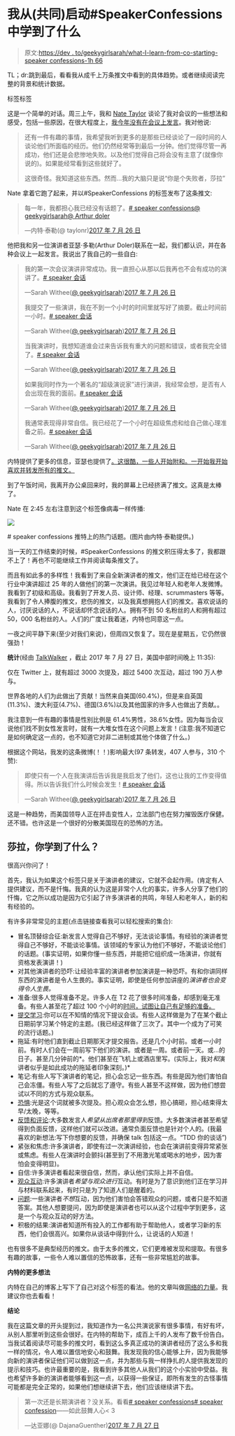 # 我从(共同)启动#SpeakerConfessions 中学到了什么

> 原文:[https://dev . to/geekygirlsarah/what-I-learn-from-co-starting-speaker confessions-1h 66](https://dev.to/geekygirlsarah/what-i-learned-from-co-starting-speakerconfessions-1h66)

TL；dr:跳到最后，看看我从成千上万条推文中看到的具体趋势。或者继续阅读完整的背景和统计数据。

标签标签

这是一个简单的对话。周三上午，我和 [Nate Taylor](https://twitter.com/taylonr) 谈论了我对会议的一些想法和感受，包括一些原因，在很大程度上，[我今年没有在会议上发言](https://geekygirlsarah.com/2017/07/27/why-i-stopped-submitting-talks-to-conferences-this-year/)。我对他说:

> 还有一件有趣的事情，我希望我听到更多的是那些已经谈论了一段时间的人谈论他们所面临的经历。他们仍然经常等到最后一分钟。他们觉得尽管一再成功，他们还是会悲惨地失败。以及他们觉得自己将会没有主意了(就像你说的)。如果能经常看到这些就好了。
> 
> 这很奇怪。我知道这些东西。然而…我的大脑只是说“你是个失败者，莎拉”

Nate 拿着它跑了起来，并以#SpeakerConfessions 的标签发布了这条推文:

> 每一年，我都担心我已经没有话题了。[# speaker confessions](https://twitter.com/hashtag/SpeakerConfessions?src=hash)[@ geekygirlsarah](https://twitter.com/geekygirlsarah)[@ Arthur doler](https://twitter.com/ArthurDoler)
> 
> —内特·泰勒(@ taylonr)[2017 年 7 月 26 日](https://twitter.com/taylonr/status/890223560517713920)

他把我和另一位演讲者亚瑟·多勒(Arthur Doler)联系在一起，我们都认识，并在各种会议上一起发言。我说出了我自己的一些自白:

> 我的第一次会议演讲非常成功。我一直担心从那以后我再也不会有成功的演讲了。[# speaker 会话](https://twitter.com/hashtag/SpeakerConfessions?src=hash)
> 
> —Sarah Withee([@ geekygirlsarah](https://dev.to/geekygirlsarah))[2017 年 7 月 26 日](https://twitter.com/geekygirlsarah/status/890225153258516480)
> 
> 我提交了一些演讲，我在不到一个小时的时间里就写好了摘要。截止时间前一小时。[# speaker 会话](https://twitter.com/hashtag/SpeakerConfessions?src=hash)
> 
> —Sarah Withee([@ geekygirlsarah](https://dev.to/geekygirlsarah))[2017 年 7 月 26 日](https://twitter.com/geekygirlsarah/status/890228256770805761)
> 
> 当我演讲时，我想知道谁会过来告诉我有重大的问题和错误，或者我完全错了。[# speaker 会话](https://twitter.com/hashtag/SpeakerConfessions?src=hash)
> 
> —Sarah Withee([@ geekygirlsarah](https://dev.to/geekygirlsarah))[2017 年 7 月 26 日](https://twitter.com/geekygirlsarah/status/890229822768783360)
> 
> 如果我同时作为一个著名的“超级演说家”进行演讲，我经常会想，是否有人会出现在我的面前。[# speaker 会话](https://twitter.com/hashtag/SpeakerConfessions?src=hash)
> 
> —Sarah Withee([@ geekygirlsarah](https://dev.to/geekygirlsarah))[2017 年 7 月 26 日](https://twitter.com/geekygirlsarah/status/890231023182778369)
> 
> 我通常表现得非常自信。我已经花了一个小时在超级焦虑和给自己做心理准备之前。[# speaker 会话](https://twitter.com/hashtag/SpeakerConfessions?src=hash)
> 
> —Sarah Withee([@ geekygirlsarah](https://dev.to/geekygirlsarah))[2017 年 7 月 26 日](https://twitter.com/geekygirlsarah/status/890232760174084096)

内特提供了更多的信息，亚瑟也提供了[。这很酷，一些人开始附和。一开始我开始喜欢并转发所有的推文。](https://twitter.com/search?f=tweets&vertical=default&q=%23SpeakerConfessions%20from%3Aarthurdoler&src=typd)

到了午饭时间，我离开办公桌回来时，我的屏幕上已经挤满了推文。这真是太棒了。

Nate 在 2:45 左右注意到这个标签像病毒一样传播:

[![](../Images/912bab90c61ae2508585d30eaa528916.png)](https://res.cloudinary.com/practicaldev/image/fetch/s--9NCCEdKf--/c_limit%2Cf_auto%2Cfl_progressive%2Cq_auto%2Cw_880/https://geekygirlsarah.com/assets/images/2017/07/Pasted-image-at-2017_07_26-02_44-PM-193x300.png)

<figcaption id="caption-attachment-742"># speaker confessions 推特上的热门话题。(图片由内特·泰勒提供。)</figcaption>

当一天的工作结束的时候，#SpeakerConfessions 的推文积压得太多了，我都跟不上了！再也不可能继续工作并阅读每条推文了。

而且有如此多的多样性！我看到了来自全新演讲者的推文，他们正在给已经在这个行业中演讲超过 25 年的人做他们的第一次演讲。我见过年轻人和老年人发微博。我看到了初级和高级。我看到了开发人员、设计师、经理、scrummasters 等等。我看到了令人捧腹的推文，悲伤的推文，以及我真想拥抱人们的推文。喜欢说话的人，讨厌说话的人，不说话却怀念说话的人。拥有不到 50 名粉丝的人和拥有超过 50，000 名粉丝的人。人们的广度让我着迷，内特也同意这一点。

一夜之间平静下来(至少对我们来说)，但周四又恢复了。现在是星期五，它仍然很强劲！

**统计**(经由 [TalkWalker](https://www.talkwalker.com/app/page#/search#g=SEARCH&t=RESULTS&m=TOPICS_CATEGORY&i=417cdc0b-73f2-4149-91db-1d0fd6a4939f&tz=America%2FNew_York&co=project&cid=94079913-746a-48d9-a717-122fb5a35635) ，截止 2017 年 7 月 27 日，美国中部时间晚上 11:35):

仅在 Twitter 上，就有超过 3000 次提及，超过 5400 次互动，超过 190 万人参与。

世界各地的人们为此做出了贡献！当然来自美国(60.4%)，但是来自英国(11.3%)、澳大利亚(4.7%)、德国(3.6%)以及其他国家的许多人也做出了贡献。。

我注意到一件有趣的事情是性别比例是 61.4%男性，38.6%女性。因为每当会议说他们找不到女性发言时，就有一大堆女性在这个问题上发言！(注意:我不知道它是如何确定这一点的，也不知道它对非二进制或其他个体做了什么。)

根据这个网站，我发的这条微博(！！)影响最大(97 条转发，407 人参与，310 个赞):

> 即使只有一个人在我演讲后告诉我是我启发了他们，这也让我的工作变得值得。所以告诉我们什么时候会发生！[# speaker 会话](https://twitter.com/hashtag/SpeakerConfessions?src=hash)
> 
> —Sarah Withee([@ geekygirlsarah](https://dev.to/geekygirlsarah))[2017 年 7 月 26 日](https://twitter.com/geekygirlsarah/status/890314180632432641)

这是一种趋势，而美国领导人正在抨击变性人，立法部门也在努力摧毁医疗保健。还不错。也许这是一个很好的分散美国现在的恐怖的方法。

## 莎拉，你学到了什么？

很高兴你问了！

首先，我认为如果这个标签只是关于演讲者的建议，它就不会起作用。(肯定有人提供建议，而不是忏悔。我真的认为这是非常个人化的事实，许多人分享了他们的忏悔，它之所以成功是因为它引起了许多演讲者的共鸣，年轻人和老年人，新的和有经验的。

有许多非常常见的主题(点击链接查看我可以轻松搜索的集合):

*   冒名顶替综合征:新发言人觉得自己不够好，无法谈论事情。有经验的演讲者觉得自己不够好，不能谈论事情。该领域的专家认为他们不够好，不能谈论他们的话题。(事实证明，如果你懂一些东西，并能把它组织成一场演讲，你就有资格发表演讲！)
*   对其他演讲者的恐吓:让经验丰富的演讲者参加演讲是一种恐吓。有和你讲同样东西的演讲者是令人生畏的。事实证明，即使是任何参加讲座的*演讲者也会变得令人生畏。*
*   准备:很多人觉得准备不足。许多人在 T2 花了很多时间准备，却感到毫无准备。有些人甚至花了超过 100 个小时的[时间，试图让自己有足够的准备。](https://twitter.com/search?l=&q=100%20hours%20%23SpeakerConfessions&src=typd)
*   [提交学习](https://twitter.com/search?f=tweets&vertical=default&q=learn%20propose%20OR%20submit%20%20%23SpeakerConfessions&src=typd):你可以在不知情的情况下提议会谈。有些人这样做是为了在某个截止日期前学习某个特定的主题。(我已经这样做了三次了。其中一个成为了可笑的流行话题。)
*   拖延:有时他们直到截止日期那天才提交报告。还是几个小时前。或者一小时前。有时人们会在一周前写下他们的演讲。或者是一周。或者前一天。或…的日子。甚至几分钟前的*。他们甚至在飞机上或酒店里写。(实际上，我对*和*演讲者似乎是如此成功的拖延者印象深刻。)*
*   笔记:有些人写下演讲者的笔记，担心会忘记一些东西。有些是因为他们害怕自己会冻僵。有些人写了之后就忘了遵守。有些人甚至不这样做，因为他们想尝试以不同的方式与观众联系。
*   [恐惧](https://twitter.com/search?f=tweets&vertical=default&q=fear%20%23SpeakerConfessions&src=typd):光是这个词就被多次提及。担心观众会怎么想，担心搞砸，担心结束得太早/太晚，等等。
*   [反馈和评论](https://twitter.com/search?f=tweets&vertical=default&q=comment%20OR%20comments%20OR%20feedback%20%23SpeakerConfessions&src=typd):大多数发言人*希望从出席者那里得到*反馈。大多数演讲者甚至希望得到负面反馈，这样他们就可以改进。通常负面反馈也是针对个人的。(我最喜欢的新想法:写下你想要的反馈，并确保 talk 包括这一点。“TDD 你的谈话”)
*   紧张和焦虑:许多演讲者，即使有过一次演讲经验，也会在演讲前变得异常紧张或焦虑。有些人在演讲时会颤抖(甚至到了不用激光笔或喝水的地步，因为害怕会变得明显)。
*   自信:许多演讲者看起来很自信，然而，承认他们实际上并不自信。
*   [观众互动](https://twitter.com/search?f=tweets&vertical=default&q=audience%20%23SpeakerConfessions&src=typd):许多演讲者*希望与观众进行*互动。有时是为了意识到他们正在学习并与材料联系起来，有时只是为了知道人们是醒着的。
*   [问题](https://twitter.com/search?f=tweets&vertical=default&q=q%26a%20OR%20questions%20%23SpeakerConfessions&src=typd):一些演讲者*不想*互动，因为他们害怕会答错观众的问题，或者只是不知道答案。其他人想要提问，因为即使是演讲者也可以从这个过程中学到更多，这是一个与观众互动的好方法。
*   积极的结果:演讲者知道所有投入的工作都有助于帮助他人，或者学习新的东西，他们会很高兴。如果你从谈话中得到什么，让说话的人知道！

也有很多不是典型经历的推文。由于太多的推文，它们更难被发现和提取。有很多有趣的故事，一些令人难以置信的恐怖故事，还有一些非常尴尬的故事。

**内特的更多想法**

内特在自己的博客上写下了自己对这个标签的看法。他的文章叫做[网络的力量](http://taylonr.com/the-power-of-networking/)。我建议你也去看看！

**结论**

我在这篇文章的开头提到过，我知道作为一名公共演说家有很多事情，有好有坏，从别人那里听到这些会很好。在内特的帮助下，成百上千的人发布了数千份告白。当我试着阅读尽可能多的推文时，看到这么多真正成功的演讲者经历了这么多和我一样的情况，令人难以置信地安心和鼓舞。我发现我的信心能够上升，因为我能够向新的演讲者保证他们可以做到这一点，并为那些与我一样挣扎的人提供我发现的提示和技巧。也许最重要的是，我看到许多其他人从我们的这个小实验中受益。我也希望许多新的演讲者能够看到这一点，以获得一些保证，即所有发生的古怪事情可能都是完全正常的，如果他们想继续讲下去，他们应该继续讲下去。

> 第一次还是长期演讲者？没关系。看看[# speaker confessions](https://twitter.com/hashtag/SpeakerConfessions?src=hash)[# speaker confession](https://twitter.com/hashtag/SpeakerConfession?src=hash)——如此鼓舞人心< 3
> 
> —达亚娜(@ DajanaGuenther)[2017 年 7 月 27 日](https://twitter.com/DajanaGuenther/status/890628445759094785)
